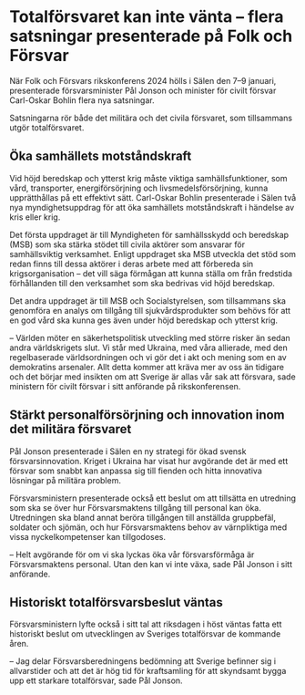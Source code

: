 # Totalförsvaret kan inte vänta – flera satsningar presenterade på Folk och Försvar

När Folk och Försvars rikskonferens 2024 hölls i Sälen den 7–9 januari, presenterade försvarsminister Pål Jonson och minister för civilt försvar Carl\-Oskar Bohlin flera nya satsningar.


Satsningarna rör både det militära och det civila försvaret, som tillsammans utgör totalförsvaret.

## Öka samhällets motståndskraft

Vid höjd beredskap och ytterst krig måste viktiga samhällsfunktioner, som vård, transporter, energiförsörjning och livsmedelsförsörjning, kunna upprätthållas på ett effektivt sätt. Carl\-Oskar Bohlin presenterade i Sälen två nya myndighetsuppdrag för att öka samhällets motståndskraft i händelse av kris eller krig.

Det första uppdraget är till Myndigheten för samhällsskydd och beredskap (MSB) som ska stärka stödet till civila aktörer som ansvarar för samhällsviktig verksamhet. Enligt uppdraget ska MSB utveckla det stöd som redan finns till dessa aktörer i deras arbete med att förbereda sin krigsorganisation – det vill säga förmågan att kunna ställa om från fredstida förhållanden till den verksamhet som ska bedrivas vid höjd beredskap.

Det andra uppdraget är till MSB och Socialstyrelsen, som tillsammans ska genomföra en analys om tillgång till sjukvårdsprodukter som behövs för att en god vård ska kunna ges även under höjd beredskap och ytterst krig.

– Världen möter en säkerhetspolitisk utveckling med större risker än sedan andra världskrigets slut. Vi står med Ukraina, med våra allierade, med den regelbaserade världsordningen och vi gör det i akt och mening som en av demokratins arsenaler. Allt detta kommer att kräva mer av oss än tidigare och det börjar med insikten om att Sverige är allas vår sak att försvara, sade ministern för civilt försvar i sitt anförande på rikskonferensen.

## Stärkt personalförsörjning och innovation inom det militära försvaret

Pål Jonson presenterade i Sälen en ny strategi för ökad svensk försvarsinnovation. Kriget i Ukraina har visat hur avgörande det är med ett försvar som snabbt kan anpassa sig till fienden och hitta innovativa lösningar på militära problem.

Försvarsministern presenterade också ett beslut om att tillsätta en utredning som ska se över hur Försvarsmaktens tillgång till personal kan öka. Utredningen ska bland annat beröra tillgången till anställda gruppbefäl, soldater och sjömän, och hur Försvarsmaktens behov av värnpliktiga med vissa nyckelkompetenser kan tillgodoses.

– Helt avgörande för om vi ska lyckas öka vår försvarsförmåga är Försvarsmaktens personal. Utan den kan vi inte växa, sade Pål Jonson i sitt anförande.

## Historiskt totalförsvarsbeslut väntas

Försvarsministern lyfte också i sitt tal att riksdagen i höst väntas fatta ett historiskt beslut om utvecklingen av Sveriges totalförsvar de kommande åren.

– Jag delar Försvarsberedningens bedömning att Sverige befinner sig i allvarstider och att det är hög tid för kraftsamling för att skyndsamt bygga upp ett starkare totalförsvar, sade Pål Jonson.
